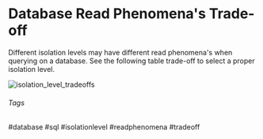 # Database Read Phenomena's Trade-off

Different isolation levels may have different read phenomena's when querying on a database.  See the following table trade-off to select a proper isolation level.

![isolation_level_tradeoffs](read_phenomena_tradeoff.png)

###### Tags

#database #sql #isolationlevel #readphenomena #tradeoff